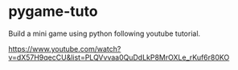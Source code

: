 # pygame-tuto
Build a mini game using python following youtube tutorial.


https://www.youtube.com/watch?v=dX57H9qecCU&list=PLQVvvaa0QuDdLkP8MrOXLe_rKuf6r80KO